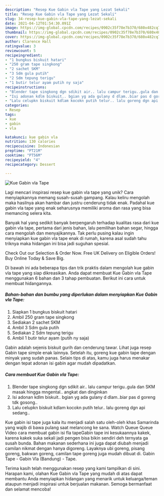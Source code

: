 ```yaml
---
description: "Resep Kue Gabin vla Tape yang Lezat Sekali"
title: "Resep Kue Gabin vla Tape yang Lezat Sekali"
slug: 34-resep-kue-gabin-vla-tape-yang-lezat-sekali
date: 2021-04-12T01:54:30.091Z
image: https://img-global.cpcdn.com/recipes/0902c35f78e7b370/680x482cq70/kue-gabin-vla-tape-foto-resep-utama.jpg
thumbnail: https://img-global.cpcdn.com/recipes/0902c35f78e7b370/680x482cq70/kue-gabin-vla-tape-foto-resep-utama.jpg
cover: https://img-global.cpcdn.com/recipes/0902c35f78e7b370/680x482cq70/kue-gabin-vla-tape-foto-resep-utama.jpg
author: Clarence Hall
ratingvalue: 3
reviewcount: 5
recipeingredient:
- "1 bungkus biskuit hatari"
- "250 gram tape singkong"
- "2 sachet SKM"
- "3 Sdm gula putih"
- "2 Sdm tepung terigu"
- "1 butir telur ayam putih ny saja"
recipeinstructions:
- "Blender tape singkong dgn sdikit air.. lalu campur terigu..gula dan SKM masak hingga mngental.. angkat dan dinginkan"
- "Isi adonan kdlm biskuit.. bgian yg ada gulany d dlam..biar pas d goreng tdk gosong.."
- "Lalu celupkn biskuit kdlam kocokn putih telur.. lalu goreng dgn api sedang.."
categories:
- Resep
tags:
- kue
- gabin
- vla

katakunci: kue gabin vla 
nutrition: 130 calories
recipecuisine: Indonesian
preptime: "PT21M"
cooktime: "PT56M"
recipeyield: "4"
recipecategory: Dessert

---
```



![Kue Gabin vla Tape](https://img-global.cpcdn.com/recipes/0902c35f78e7b370/680x482cq70/kue-gabin-vla-tape-foto-resep-utama.jpg)

Lagi mencari inspirasi resep kue gabin vla tape yang unik? Cara menyiapkannya memang susah-susah gampang. Kalau keliru mengolah maka hasilnya akan hambar dan justru cenderung tidak enak. Padahal kue gabin vla tape yang enak seharusnya memiliki aroma dan rasa yang bisa memancing selera kita.

Banyak hal yang sedikit banyak berpengaruh terhadap kualitas rasa dari kue gabin vla tape, pertama dari jenis bahan, lalu pemilihan bahan segar, hingga cara mengolah dan menyajikannya. Tak perlu pusing kalau ingin menyiapkan kue gabin vla tape enak di rumah, karena asal sudah tahu triknya maka hidangan ini bisa jadi suguhan spesial.

Check Out our Selection &amp; Order Now. Free UK Delivery on Eligible Orders! Buy Online Today &amp; Save Big.


Di bawah ini ada beberapa tips dan trik praktis dalam mengolah kue gabin vla tape yang siap dikreasikan. Anda dapat membuat Kue Gabin vla Tape menggunakan 6 bahan dan 3 tahap pembuatan. Berikut ini cara untuk membuat hidangannya.

<!--inarticleads1-->

##### Bahan-bahan dan bumbu yang diperlukan dalam menyiapkan Kue Gabin vla Tape:

1. Siapkan 1 bungkus biskuit hatari
1. Ambil 250 gram tape singkong
1. Sediakan 2 sachet SKM
1. Ambil 3 Sdm gula putih
1. Sediakan 2 Sdm tepung terigu
1. Ambil 1 butir telur ayam (putih ny saja)


Gabin adalah sejenis biskuit gurih dan cenderung tawar. Lihat juga resep Gabin tape simple enak lainnya. Setelah itu, goreng kue gabin tape dengan minyak yang sudah panas. Selain tips di atas, kamu juga harus menakar dengan tepat adonan isi gabin agar mudah dipadatkan. 

<!--inarticleads2-->

##### Cara membuat Kue Gabin vla Tape:

1. Blender tape singkong dgn sdikit air.. lalu campur terigu..gula dan SKM masak hingga mngental.. angkat dan dinginkan
1. Isi adonan kdlm biskuit.. bgian yg ada gulany d dlam..biar pas d goreng tdk gosong..
1. Lalu celupkn biskuit kdlam kocokn putih telur.. lalu goreng dgn api sedang..


Kue gabin isi tape juga kala itu menjadi salah satu oleh-oleh khas Samarinda yang wajib di bawa pulang saat melancong ke sana. Watch Queue Queue Video cara membuat gabin isi fla tapeGabin tape ini kesukaannya kakek, karena kakek suka sekali jadi pengen bisa bikin sendiri deh ternyata ga susah bunda. Bahan makanan sederhana ini juga dapat diubah menjadi camilan nikmat dengan hanya digoreng. Layaknya ubi goreng, pisang goreng, bakwan goreng, camilan tape goreng juga mudah dibuat di. Gabin Tape - Gabin Vla (Bandung) - Tape. 

Terima kasih telah menggunakan resep yang kami tampilkan di sini. Harapan kami, olahan Kue Gabin vla Tape yang mudah di atas dapat membantu Anda menyiapkan hidangan yang menarik untuk keluarga/teman ataupun menjadi inspirasi untuk berjualan makanan. Semoga bermanfaat dan selamat mencoba!
